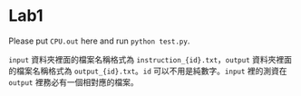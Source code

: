 # Lab1

Please put `CPU.out` here and run `python test.py`.

`input` 資料夾裡面的檔案名稱格式為 `instruction_{id}.txt`，`output` 資料夾裡面的檔案名稱格式為 `output_{id}.txt`。`id` 可以不用是純數字。`input` 裡的測資在 `output` 裡務必有一個相對應的檔案。
